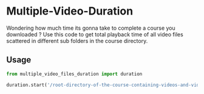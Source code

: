 # Multiple-Video-Duration
Wondering how much time its gonna take to complete a course you downloaded ? Use this code to get total playback time of all video files scattered in different sub folders in the course directory.

## Usage
```python
from multiple_video_files_duration import duration

duration.start('/root-directory-of-the-course-containing-videos-and-videos-in-sub-dirs')
```

